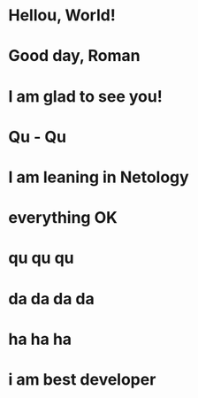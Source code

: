 # Hellou, World!
# Good day, Roman
# I am glad to see you!
# Qu - Qu
# I am leaning in Netology
# everything OK
# qu qu qu
# da da da da
# ha ha ha
# i am best developer
